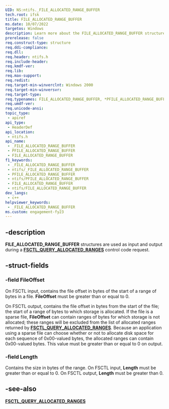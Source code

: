 ```yaml
---
UID: NS:ntifs._FILE_ALLOCATED_RANGE_BUFFER
tech.root: ifsk
title: FILE_ALLOCATED_RANGE_BUFFER
ms.date: 10/07/2022
targetos: Windows
description: Learn more about the FILE_ALLOCATED_RANGE_BUFFER structure.
prerelease: false
req.construct-type: structure
req.ddi-compliance: 
req.dll: 
req.header: ntifs.h
req.include-header: 
req.kmdf-ver: 
req.lib: 
req.max-support: 
req.redist: 
req.target-min-winverclnt: Windows 2000
req.target-min-winversvr: 
req.target-type: 
req.typenames: FILE_ALLOCATED_RANGE_BUFFER, *PFILE_ALLOCATED_RANGE_BUFFER
req.umdf-ver: 
req.unicode-ansi: 
topic_type:
 - apiref
api_type:
 - HeaderDef
api_location:
 - ntifs.h
api_name:
 - _FILE_ALLOCATED_RANGE_BUFFER
 - PFILE_ALLOCATED_RANGE_BUFFER
 - FILE_ALLOCATED_RANGE_BUFFER
f1_keywords:
 - _FILE_ALLOCATED_RANGE_BUFFER
 - ntifs/_FILE_ALLOCATED_RANGE_BUFFER
 - PFILE_ALLOCATED_RANGE_BUFFER
 - ntifs/PFILE_ALLOCATED_RANGE_BUFFER
 - FILE_ALLOCATED_RANGE_BUFFER
 - ntifs/FILE_ALLOCATED_RANGE_BUFFER
dev_langs:
 - c++
helpviewer_keywords:
 - _FILE_ALLOCATED_RANGE_BUFFER
ms.custom: engagement-fy23
---
```


## -description

**FILE_ALLOCATED_RANGE_BUFFER** structures are used as input and output during a [**FSCTL_QUERY_ALLOCATED_RANGES**](ni-ntifs-fsctl_query_allocated_ranges.md) control code request.

## -struct-fields

### -field FileOffset

On FSCTL input, contains the file offset in bytes of the start of a range of bytes in a file. **FileOffset** must be greater than or equal to 0.

On FSCTL output, contains the file offset in bytes from the start of the file; the start of a range of bytes to which storage is allocated. If the file is a sparse file, **FileOffset** can contain ranges of bytes for which storage is not allocated; these ranges will be excluded from the list of allocated ranges returned by [**FSCTL_QUERY_ALLOCATED_RANGES**](ni-ntifs-fsctl_query_allocated_ranges.md). Because an application using a sparse file can choose whether or not to allocate disk space for each sequence of 0x00-valued bytes, the allocated ranges can contain 0x00-valued bytes. This value must be greater than or equal to 0 on output.

### -field Length

Contains the size in bytes of the range. On FSCTL input, **Length** must be greater than or equal to 0. On FSCTL output, **Length** must be greater than 0.

## -see-also

 [**FSCTL_QUERY_ALLOCATED_RANGES**](ni-ntifs-fsctl_query_allocated_ranges.md)